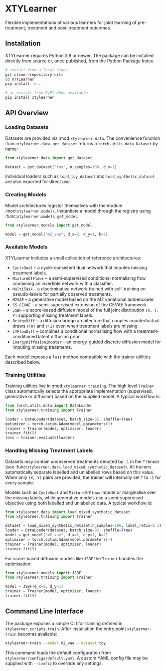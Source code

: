 # XTYLearner

Flexible implementations of various learners for joint learning of pre-treatment,
treatment and post-treatment outcomes.

## Installation

XTYLearner requires Python 3.8 or newer. The package can be installed directly
from source or, once published, from the Python Package Index.

```bash
# install from a local clone
git clone <repository-url>
cd XTYLearner
pip install -e .

# or install from PyPI when available
pip install xtylearner
```

## API Overview

### Loading Datasets

Datasets are provided via :mod:`xtylearner.data`.  The convenience function
:func:`xtylearner.data.get_dataset` returns a ``torch.utils.data.Dataset`` by
name:

```python
from xtylearner.data import get_dataset

dataset = get_dataset("toy", n_samples=100, d_x=2)
```

Individual loaders such as ``load_toy_dataset`` and ``load_synthetic_dataset``
are also exported for direct use.

### Creating Models

Model architectures register themselves with the module
:mod:`xtylearner.models`.  Instantiate a model through the registry using
:func:`xtylearner.models.get_model`:

```python
from xtylearner.models import get_model

model = get_model("m2_vae", d_x=2, d_y=1, k=2)
```

### Available Models

XTYLearner includes a small collection of reference architectures:

- ``CycleDual`` – a cycle-consistent dual network that imputes missing
  treatment labels.
- ``MixtureOfFlows`` – a semi-supervised conditional normalising flow
  combining an invertible network with a classifier.
- ``MultiTask`` – a discriminative network trained with self-training on
  pseudo-labels for partially observed treatments.
- ``M2VAE`` – a generative model based on the M2 variational autoencoder.
- ``SS_CEVAE`` – a semi-supervised extension of the CEVAE framework.
- ``JSBF`` – a score-based diffusion model of the full joint
  distribution ``(X, T, Y)`` supporting missing treatment labels.
- ``BridgeDiff`` – a diffusion bridge architecture that couples
  counterfactual draws ``Y(0)`` and ``Y(1)`` even when treatment labels
  are missing.
- ``LTFlowDiff`` – combines a conditional normalising flow with a
  treatment-conditioned latent diffusion prior.
- ``EnergyDiffusionImputer`` – an energy-guided discrete diffusion model
  for imputing missing treatments.

Each model exposes a ``loss`` method compatible with the trainer utilities
described below.

### Training Utilities

Training utilities live in :mod:`xtylearner.training`.  The high level `Trainer` class automatically selects the appropriate implementation (supervised, generative or diffusion) based on the supplied model.  A typical workflow is:

```python
from torch.utils.data import DataLoader
from xtylearner.training import Trainer

loader = DataLoader(dataset, batch_size=32, shuffle=True)
optimizer = torch.optim.Adam(model.parameters())
trainer = Trainer(model, optimizer, loader)
trainer.fit(5)
loss = trainer.evaluate(loader)
```

### Handling Missing Treatment Labels

Datasets may contain unobserved treatments denoted by ``-1`` in the
``T`` tensor (see :func:`xtylearner.data.load_mixed_synthetic_dataset`).
All trainers automatically separate labelled and unlabelled rows based on
this value.  When only ``(X, Y)`` pairs are provided, the trainer will
internally set ``T`` to ``-1`` for every sample.

Models such as ``CycleDual`` and ``MixtureOfFlows`` impute or marginalise over
the missing labels, while generative models use a
semi-supervised objective using both labelled and unlabelled data.  A typical
workflow is:

```python
from xtylearner.data import load_mixed_synthetic_dataset
from xtylearner.training import Trainer

dataset = load_mixed_synthetic_dataset(n_samples=100, label_ratio=0.3)
loader = DataLoader(dataset, batch_size=32, shuffle=True)
model = get_model("m2_vae", d_x=2, d_y=1, k=2)
optimizer = torch.optim.Adam(model.parameters())
trainer = Trainer(model, optimizer, loader)
trainer.fit(5)
```

For score-based diffusion models like ``JSBF`` the `Trainer`
handles the optimisation:

```python
from xtylearner.models import JSBF
from xtylearner.training import Trainer

model = JSBF(d_x=2, d_y=1)
trainer = Trainer(model, optimizer, loader)
trainer.fit(5)
```

## Command Line Interface

The package exposes a simple CLI for training defined in
``xtylearner.scripts.train``.  After installation the entry point
``xtylearner-train`` becomes available:

```bash
xtylearner-train --model m2_vae --dataset toy
```

This command loads the default configuration from
``xtylearner/configs/default.yaml``.  A custom YAML config file may be supplied
with ``--config`` to override any settings.
